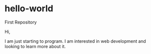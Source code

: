# hello-world
First Repository

Hi,

I am just starting to program. I am interested in web development and looking to learn more about it.
